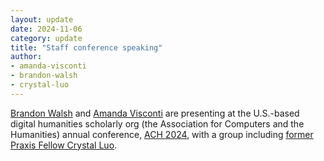```yaml
---
layout: update
date: 2024-11-06
category: update
title: "Staff conference speaking"
author:
- amanda-visconti
- brandon-walsh
- crystal-luo
---
```


[Brandon Walsh](/people/brandon-walsh) and [Amanda Visconti](/people/amanda-visconti) are presenting at the U.S.-based digital humanities scholarly org (the Association for Computers and the Humanities) annual conference, [ACH 2024](https://ach2024.ach.org), with a group including [former Praxis Fellow Crystal Luo](/people/crystal-luo).